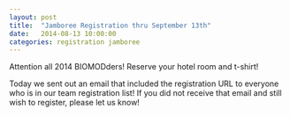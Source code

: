 ```yaml
---
layout: post
title:  "Jamboree Registration thru September 13th"
date:   2014-08-13 10:00:00
categories: registration jamboree
---
```


Attention all 2014 BIOMODders! Reserve your hotel room and t-shirt!

Today we sent out an email that included the registration URL to everyone who is in our team registration list! If you did not receive that email and still wish to register, please let us know!

